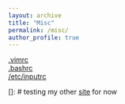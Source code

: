 ```yaml
---
layout: archive
title: "Misc"
permalink: /misc/
author_profile: true
---
```


[.vimrc](https://iamlongtran.github.io/files/vimrc.txt)  
[.bashrc](https://iamlongtran.github.io/files/bashrc.txt)  
[/etc/inputrc](https://iamlongtran.github.io/files/inputrc.txt)

[]: # testing my other [site](https://www.cs.drexel.edu/~lht29/profile) for now

